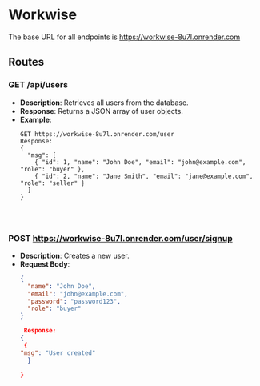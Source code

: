 # Workwise

The base URL for all endpoints is https://workwise-8u7l.onrender.com

## Routes

### GET /api/users

- **Description**: Retrieves all users from the database.
- **Response**: Returns a JSON array of user objects.
- **Example**:
  ```http
  GET https://workwise-8u7l.onrender.com/user
  Response:
  {
    "msg": [
      { "id": 1, "name": "John Doe", "email": "john@example.com", "role": "buyer" },
      { "id": 2, "name": "Jane Smith", "email": "jane@example.com", "role": "seller" }
    ]
  }




### POST https://workwise-8u7l.onrender.com/user/signup

- **Description**: Creates a new user.
- **Request Body**:
  ```json
  {
    "name": "John Doe",
    "email": "john@example.com",
    "password": "password123",
    "role": "buyer"
  }

   Response:
  {
   {
  "msg": "User created"
    }

  }
